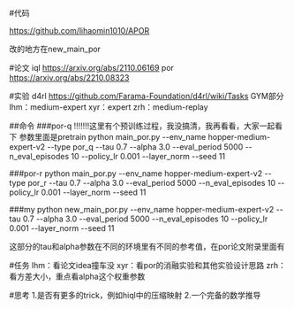 #代码

https://github.com/lihaomin1010/APOR

改的地方在new_main_por

#论文
iql https://arxiv.org/abs/2110.06169
por https://arxiv.org/abs/2210.08323

#实验
d4rl https://github.com/Farama-Foundation/d4rl/wiki/Tasks GYM部分
lhm：medium-expert
xyr：expert
zrh：medium-replay

##命令
###por-q
!!!!!!!这里有个预训练过程，我没搞清，我再看看，大家一起看下 参数里面是pretrain
python main_por.py --env_name hopper-medium-expert-v2 --type por_q --tau 0.7 --alpha 3.0 --eval_period 5000 --n_eval_episodes 10 --policy_lr 0.001 --layer_norm --seed 11

###por-r
python main_por.py --env_name hopper-medium-expert-v2 --type por_r --tau 0.7 --alpha 3.0 --eval_period 5000 --n_eval_episodes 10 --policy_lr 0.001 --layer_norm --seed 11

###my
python new_main_por.py --env_name hopper-medium-expert-v2 --tau 0.7 --alpha 3.0 --eval_period 5000 --n_eval_episodes 10 --policy_lr 0.001 --layer_norm --seed 11

这部分的tau和alpha参数在不同的环境里有不同的参考值，在por论文附录里面有


#任务
lhm：看论文idea撞车没
xyr：看por的消融实验和其他实验设计思路
zrh：看方差大小，重点看alpha这个权重参数

#思考
1.是否有更多的trick，例如hiql中的压缩映射
2.一个完备的数学推导
